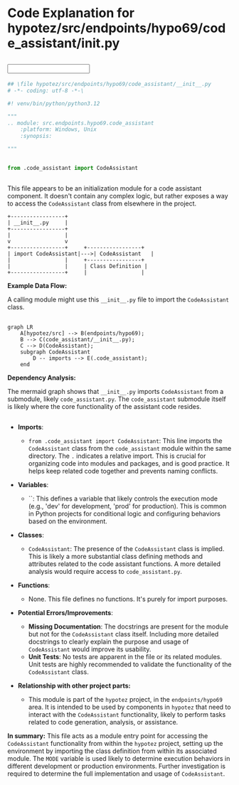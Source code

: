 # Code Explanation for hypotez/src/endpoints/hypo69/code_assistant/__init__.py

## <input code>

```python
## \file hypotez/src/endpoints/hypo69/code_assistant/__init__.py
# -*- coding: utf-8 -*-\

#! venv/bin/python/python3.12

"""
.. module: src.endpoints.hypo69.code_assistant 
	:platform: Windows, Unix
	:synopsis:

"""


from .code_assistant import CodeAssistant
```

## <algorithm>

This file appears to be an initialization module for a code assistant component.  It doesn't contain any complex logic, but rather exposes a way to access the `CodeAssistant` class from elsewhere in the project.

```
+-----------------+
| __init__.py     |
+-----------------+
|                 |
v                 v
+-----------------+     +-----------------+
| import CodeAssistant|--->| CodeAssistant   |
|                 |     +-----------------+
|                 |     | Class Definition |
+-----------------+     |                 |
```

**Example Data Flow:**

A calling module might use this `__init__.py` file to import the `CodeAssistant` class.


## <mermaid>

```mermaid
graph LR
    A[hypotez/src] --> B(endpoints/hypo69);
    B --> C(code_assistant/__init__.py);
    C --> D(CodeAssistant);
    subgraph CodeAssistant
        D -- imports --> E(.code_assistant);
    end
```

**Dependency Analysis:**

The mermaid graph shows that `__init__.py` imports `CodeAssistant` from a submodule, likely `code_assistant.py`.  The `code_assistant` submodule itself is likely where the core functionality of the assistant code resides.



## <explanation>

* **Imports**:
    * `from .code_assistant import CodeAssistant`: This line imports the `CodeAssistant` class from the `code_assistant` module within the same directory. The `.` indicates a relative import.  This is crucial for organizing code into modules and packages, and is good practice.  It helps keep related code together and prevents naming conflicts.


* **Variables**:
    * ``: This defines a variable that likely controls the execution mode (e.g., 'dev' for development, 'prod' for production). This is common in Python projects for conditional logic and configuring behaviors based on the environment.


* **Classes**:
    * `CodeAssistant`: The presence of the `CodeAssistant` class is implied. This is likely a more substantial class defining methods and attributes related to the code assistant functions.  A more detailed analysis would require access to `code_assistant.py`.


* **Functions**:
    * None. This file defines no functions. It's purely for import purposes.


* **Potential Errors/Improvements**:
    * **Missing Documentation**: The docstrings are present for the module but not for the `CodeAssistant` class itself. Including more detailed docstrings to clearly explain the purpose and usage of `CodeAssistant` would improve its usability.
    * **Unit Tests**: No tests are apparent in the file or its related modules. Unit tests are highly recommended to validate the functionality of the `CodeAssistant` class.



* **Relationship with other project parts:**
    * This module is part of the `hypotez` project, in the `endpoints/hypo69` area. It is intended to be used by components in `hypotez` that need to interact with the `CodeAssistant` functionality, likely to perform tasks related to code generation, analysis, or assistance.


**In summary:** This file acts as a module entry point for accessing the `CodeAssistant` functionality from within the `hypotez` project, setting up the environment by importing the class definition from within its associated module. The `MODE` variable is used likely to determine execution behaviors in different development or production environments.  Further investigation is required to determine the full implementation and usage of `CodeAssistant`.